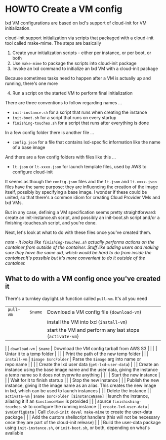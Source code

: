# HOWTO Create a VM config

lxd VM configurations are based on lxd's support of cloud-init for VM initialization.

cloud-init support initialization via scripts that packaged with a cloud-init tool called make-mime. The steps are basically
1. Create your initialization scripts - either per instance, or per boot, or both
1. Use `make-mime` to package the scripts into cloud-init package
1. Invoke an lxd command to initialize an lxd VM with a cloud-init package

Because sometimes tasks need to happen after a VM is actually up and running, there's one more

4. Run a script on the started VM to perform final initialization

There are three conventions to follow regarding names ...
- `init-instance.sh` for a script that runs when creating the instance
- `init-boot.sh` for a script that runs on every startup
- `finishing-touches.sh` for a script that runs after everything is done

In a few config folder there is another file ...
- `config.json` for a file that contains lxd-specific information like the name of a base image 

And there are a few config folders with files like this ...
- `lt.json` or `lt-xxxx.json` for launch template files, used by AWS to configure cloud-init

It seems as though the `config-json` files and the `lt.json` and `lt-xxxx.json` files have the same purpose: they are influencing the creation of the image itself, possibly by specifying a base image. I wonder if these could be united, so that there's a common idiom for creating Cloud Provider VMs and lxd VMs.

But in any case, defining a VM specification seems pretty straightforward: create an init-instance.sh script, and possibly an init-boot.sh script and/or a finishing-touches.sh script, and you're done.

Next, let's look at what to do with these files once you've created them.

_note - it looks like `finishing-touches.sh` actually performs actions on the container from outside of the container. Stuff like adding users and making sure they have the same uid, which would be hard to do from inside the container.It's possible but it's more convenient to do it outside of the container._

## What to do with a VM config once you've created it

There's a turnkey daylight.sh function called `pull-vm`. It's all you need

|  |  | |
| --- | --- | --- |
| `pull-vm` | `$name` | Download a VM config file (`download-vm`)
| | | install the VM into lxd (`install-vm`) |
| | | start the VM and perform any last stops (`activate-vm`) ||
| 
| `download-vm` | `$name` | Download the VM config tarball from AWS S3 |
| | | Untar it to a temp folder | 
| | | Print the path of the new temp folder |
|
| `install-vm` | `$image $srcFolder` | Parse the `$image` arg into name or repo:name |
| | | Create the lxd user data (`get-lxd-user-data`) 
| | | Create an instance using the base image name and the user data, giving the instance a temp name so it does not overwrite anything |
| | | Start the new instance
| | | Wait for it to finish startup
| | | Stop the new instance
| | | Publish the new instance, giving it the image name as an alias. This creates the new image in lxd, which can be used to launch instances
| | | Delete the instance
|
| `activate-vm` | `$name $srcFolder [$instanceName]` | launch the instance, aliasing it if an `$instanceName` is provided
| | | source `finishishing-touches.sh` to configure the running instance
|
| `create-lxd-user-data` | `$vmConfigData` | Call `cloud-init devel make-mime` to create the user-data package
| | | Add the custom shellscript handlers (this will not be necessary once they are part of the cloud-init release)
| | | Build the user-data package using `init-instance.sh`, or `init-boot.sh`, or both, depending on what's available